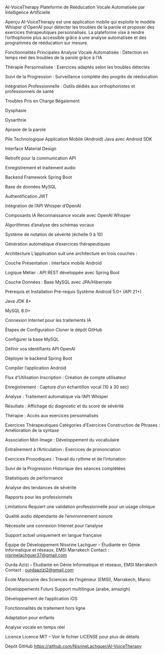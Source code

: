 AI-VoiceTherapy
Plateforme de Rééducation Vocale Automatisée par Intelligence Artificielle

  Aperçu
AI-VoiceTherapy est une application mobile qui exploite le modèle Whisper d'OpenAI pour détecter les troubles de la parole et proposer des exercices thérapeutiques personnalisés. La plateforme vise à rendre l’orthophonie plus accessible grâce à une analyse automatisée et des programmes de rééducation sur mesure.

  Fonctionnalités Principales
Analyse Vocale Automatisée : Détection en temps réel des troubles de la parole grâce à l’IA

Thérapie Personnalisée : Exercices adaptés selon les troubles détectés

Suivi de la Progression : Surveillance complète des progrès de rééducation

Intégration Professionnelle : Outils dédiés aux orthophonistes et professionnels de santé

  Troubles Pris en Charge
Bégaiement

Dysphasie

Dysarthrie

Apraxie de la parole

  Pile Technologique
Application Mobile (Android)
Java avec Android SDK

Interface Material Design

Retrofit pour la communication API

Enregistrement et traitement audio

Backend
Framework Spring Boot

Base de données MySQL

Authentification JWT

Intégration de l’API Whisper d’OpenAI

Composants IA
Reconnaissance vocale avec OpenAI Whisper

Algorithmes d’analyse des schémas vocaux

Système de notation de sévérité (échelle 0 à 10)

Génération automatique d’exercices thérapeutiques

  Architecture
L’application suit une architecture en trois couches :

Couche Présentation : Interface mobile Android

Logique Métier : API REST développée avec Spring Boot

Couche Données : Base MySQL avec JPA/Hibernate

  Prérequis et Installation
Pré-requis Système
Android 5.0+ (API 21+)

Java JDK 8+

MySQL 8.0+

Connexion Internet pour les traitements IA

Étapes de Configuration
Cloner le dépôt GitHub

Configurer la base MySQL

Définir vos identifiants API OpenAI

Déployer le backend Spring Boot

Compiler l’application Android

  Flux d’Utilisation
Inscription : Création de compte utilisateur

Enregistrement : Capture d’un échantillon vocal (10 à 30 sec)

Analyse : Traitement automatique via l’API Whisper

Résultats : Affichage du diagnostic et du score de sévérité

Thérapie : Accès aux exercices personnalisés

  Exercices Thérapeutiques
Catégories d’Exercices
Construction de Phrases : Amélioration de la syntaxe

Association Mot-Image : Développement du vocabulaire

Entraînement à l’Articulation : Exercices de prononciation

Exercices Prosodiques : Travail du rythme et de l’intonation

Suivi de la Progression
Historique des séances complétées

Statistiques de performance

Analyse des tendances de sévérité

Rapports pour les professionnels

  Limitations
Requiert une validation professionnelle pour un usage clinique

Qualité audio dépendante de l’environnement sonore

Nécessite une connexion Internet pour l’analyse

Support actuel uniquement en langue française

  Équipe de Développement
Nissrine Lachguer – Étudiante en Génie Informatique et réseaux, EMSI Marrakech
  Contact : nisrinelachguer37@gmail.com

Ourda Azizi – Étudiante en Génie Informatique et réseaux, EMSI Marrakech
  Contact : ourdaazizi2@gmail.com

École Marocaine des Sciences de l’Ingénieur (EMSI), Marrakech, Maroc

  Développements Futurs
Support multilingue (arabe, amazigh)

Développement de l’application iOS

Fonctionnalités de traitement hors ligne

Adaptation pour enfants

Analyse vocale en temps réel

  Licence
Licence MIT – Voir le fichier LICENSE pour plus de détails

  Dépôt GitHub
https://github.com/NisrineLachguer/AI-VoiceTherapy
